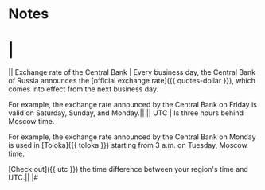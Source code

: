 # Notes

# |
|| Exchange rate of the Central Bank | Every business day, the Central Bank of Russia announces the [official exchange rate]({{ quotes-dollar }}), which comes into effect from the next business day.

For example, the exchange rate announced by the Central Bank on Friday is valid on Saturday, Sunday, and Monday.||
|| UTC | Is three hours behind Moscow time.

For example, the exchange rate announced by the Central Bank on Monday is used in [Toloka]({{ toloka }}) starting from 3 a.m. on Tuesday, Moscow time.

[Check out]({{ utc }}) the time difference between your region's time and UTC.||
|#

